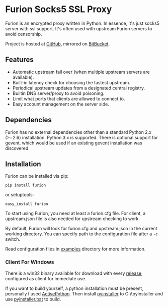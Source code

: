 Furion Socks5 SSL Proxy
=======================

Furion is an encrypted proxy written in Python. In essence, it's just socks5 server with ssl support. It's often used with upstream Furion servers to avoid censorship.

Project is hosted at [GitHub](https://github.com/keli/furion), mirrored on [BitBucket](https://bitbucket.org/keli/furion).

Features
--------

-   Automatic upstream fail over (when multiple upstream servers are available).
-   Built-in latency check for choosing the fastest upstream.
-   Periodical upstream updates from a designated central registry.
-   Builtin DNS server/proxy to avoid poisoning.
-   Limit what ports that clients are allowed to connect to.
-   Easy account management on the server side.

Dependencies
------------

Furion has no external dependencies other than a standard Python 2.x (\>=2.6) installation. Python 3.x is supported. There is optional support for gevent, which would be used if an existing gevent installation was discovered. 

Installation
------------

Furion can be installed via pip:

    pip install furion
    
or setuptools:

    easy_install furion
    
To start using Furion, you need at least a furion.cfg file. For client, a upstream.json file is also needed for upstream checking to work.
    
By default, Furion will look for furion.cfg and upstream.json in the current working directory. You can specify path to the configuration file after a `-c` switch.

Read configuration files in [examples](https://github.com/keli/furion/blob/master/examples) directory for more information.
    
### Client For Windows

There is a win32 binary available for download with every [release](https://github.com/keli/furion/releases), configured as client for immediate use.

If you want to build yourself, a python installation must be present, personally I used [ActivePython](http://www.activestate.com/activepython). Then install [pyinstaller](http://www.pyinstaller.org) to C:\\\\pyinstaller and use [pyinstaller.bat](https://github.com/keli/furion/blob/master/scripts/pyinstaller/pyinstaller.bat) to build.

